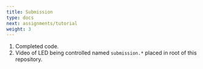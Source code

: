 ```yaml
---
title: Submission
type: docs
next: assignments/tutorial
weight: 3
---
```


1. Completed code.
1. Video of LED being controlled named `submission.*` placed in root of this repository.

